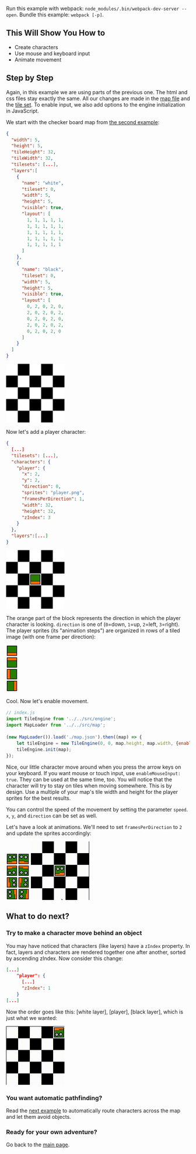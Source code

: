 Run this example with webpack: `node_modules/.bin/webpack-dev-server --open`. Bundle this example: `webpack [-p]`.

## This Will Show You How to

* Create characters
* Use mouse and keyboard input
* Animate movement

## Step by Step

Again, in this example we are using parts of the previous one. The html and css files stay exactly the same. All our changes are made in the [map file](map.json) and the [tile set](tiles.png). To enable input, we also add options to the engine initialization in JavaScript.

We start with the checker board map from [the second example](../02%20-%20Layers):

```json
{
  "width": 5,
  "height": 5,
  "tileHeight": 32,
  "tileWidth": 32,
  "tilesets": [...],
  "layers":[
    {
      "name": "white",
      "tileset": 0,
      "width": 5,
      "height": 5,
      "visible": true,
      "layout": [
        1, 1, 1, 1, 1,
        1, 1, 1, 1, 1,
        1, 1, 1, 1, 1,
        1, 1, 1, 1, 1,
        1, 1, 1, 1, 1
      ]
    },
    {
      "name": "black",
      "tileset": 0,
      "width": 5,
      "height": 5,
      "visible": true,
      "layout": [
        0, 2, 0, 2, 0,
        2, 0, 2, 0, 2,
        0, 2, 0, 2, 0,
        2, 0, 2, 0, 2,
        0, 2, 0, 2, 0
      ]
    }
  ]
}
```

![checker board map](screenshot1.png)

Now let's add a player character:

```json
{
  [...]
  "tilesets": [...],
  "characters": {
    "player": {
      "x": 2,
      "y": 2,
      "direction": 0,
      "sprites": "player.png",
      "framesPerDirection": 1,
      "width": 32,
      "height": 32,
      "zIndex": 3
    }
  },
  "layers":[...]
}
```

![a blocky character](screenshot2.png)

The orange part of the block represents the direction in which the player character is looking. `direction` is one of (`0`=down, `1`=up, `2`=left, `3`=right). The player sprites (its "animation steps") are organized in rows of a tiled image (with one frame per direction):

![player sprites](player.png)

Cool. Now let's enable movement.

```js
// index.js
import TileEngine from '../../src/engine';
import MapLoader from '../../src/map';

(new MapLoader()).load('./map.json').then((map) => {
    let tileEngine = new TileEngine(0, 0, map.height, map.width, {enableKeyboardInput: true});
    tileEngine.init(map);
});
```

Nice, our little character move around when you press the arrow keys on your keyboard. If you want mouse or touch input, use `enableMouseInput: true`. They can be used at the same time, too. You will notice that the character will try to stay on tiles when moving somewhere. This is by design. Use a multiple of your map's tile width and height for the player sprites for the best results.

You can control the speed of the movement by setting the parameter `speed`. `x`, `y`, and `direction` can be set as well.

Let's have a look at animations. We'll need to set `framesPerDirection` to `2` and update the sprites accordingly:

![photo-realistic sprites](player2.png)
![breathtaking animations](animation1.gif)

## What to do next?

### Try to make a character move behind an object

You may have noticed that characters (like layers) have a `zIndex` property. In fact, layers and characters are rendered together one after another, sorted by ascending zIndex. Now consider this change:

```json
[...]
    "player": {
      [...]
      "zIndex": 1
    }
[...]
```

Now the order goes like this: [white layer], [player], [black layer], which is just what we wanted:

![do I smell Oscar?](animation2.gif)

### You want automatic pathfinding?

Read the [next example](../04%20-%20Collision%20and%20pathfinding) to automatically route characters across the map and let them avoid objects.

### Ready for your own adventure?

Go back to the [main page](../../README.md).
